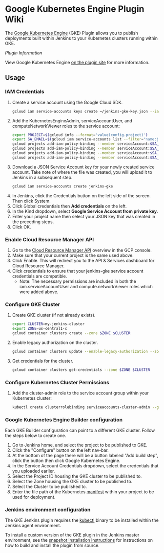 # Google Kubernetes Engine Plugin Wiki

The [Google Kubernetes Engine](https://cloud.google.com/kubernetes-engine/) (GKE) Plugin allows you to publish deployments built within Jenkins to your Kubernetes clusters running within GKE.

_Plugin Information_

View Google Kubernetes Engine [on the plugin site](https://plugins.jenkins.io/google-kubernetes-engine) for more information.

## Usage

### IAM Credentials

1. Create a service account using the Google Cloud SDK.
    ```bash
    gcloud iam service-accounts keys create ~/jenkins-gke-key.json --iam-account jenkins-gke@${PROJECT}.iam.gserviceaccount.com
    ```
1. Add the KubernetesEngineAdmin, serviceAccountUser, and computeNetworkViewer roles to the service account:
    ```bash
    export PROJECT=$(gcloud info --format='value(config.project)')
    export SA_EMAIL=$(gcloud iam service-accounts list --filter="name:jenkins-gke" --format='value(email)')
    gcloud projects add-iam-policy-binding --member serviceAccount:$SA_EMAIL --role roles/iam.serviceAccountUser $PROJECT
    gcloud projects add-iam-policy-binding --member serviceAccount:$SA_EMAIL --role roles/container.clusterAdmin $PROJECT
    gcloud projects add-iam-policy-binding --member serviceAccount:$SA_EMAIL --role roles/container.admin $PROJECT
    gcloud projects add-iam-policy-binding --member serviceAccount:$SA_EMAIL --role roles/compute.networkViewer $PROJECT
    ```
1. Download a JSON Service Account key for your newly created service account. Take note of where the file was created, you will upload it to Jenkins in a subsequent step.
    ```bash
    gcloud iam service-accounts create jenkins-gke
    ```
1. In Jenkins, click the Credentials button on the left side of the screen. Then click System.
1. Click Global credentials then **Add credentials** on the left.
1. In the Kind dropdown, select **Google Service Account from private key**.
1. Enter your project name then select your JSON key that was created in the preceding steps.
1. Click OK.

### Enable Cloud Resource Manager API

1. Go to the [Cloud Resource Manager API](https://console.developers.google.com/apis/api/cloudresourcemanager.googleapis.com/overview) overview in the GCP console.
1. Make sure that your current project is the same used above.
1. Click Enable. This will redirect you to the API & Services dashboard for Cloud Resource Manager.
1. Click credentials to ensure that your jenkins-gke service account credentials are compatible.
    - Note: The necessary permissions are included in both the iam.serviceAccountUser and compute.networkViewer roles which were added above.

### Configure GKE Cluster

1. Create GKE cluster (if not already exists).
    ```bash
    export CLUSTER=my-jenkins-cluster
    export ZONE=us-central1-c
    gcloud container clusters create --zone $ZONE $CLUSTER
    ```
1. Enable legacy authorization on the cluster.
    ```bash
    gcloud container clusters update --enable-legacy-authorization --zone $ZONE $CLUSTER
    ```
1. Get credentials for the cluster.
    ```bash
    gcloud container clusters get-credentials --zone $ZONE $CLUSTER
    ```

### Configure Kubernetes Cluster Permissions

1. Add the cluster-admin role to the service account group within your Kubernetes cluster:
    ```bash
    kubectl create clusterrolebinding serviceaccounts-cluster-admin --group=system:serviceaccounts --clusterrole=cluster-admin
    ```

### Google Kubernetes Engine Builder configuration

Each GKE Builder configuration can point to a different GKE cluster. Follow the steps below to create one.

1. Go to Jenkins home, and select the project to be published to GKE.
1. Click the "Configure" button on the left nav-bar.
1. At the bottom of the page there will be a button labeled "Add build step", click the button then click Google Kubernetes Engine.
1. In the Service Account Credentials dropdown, select the credentials that you uploaded earlier.
1. Select the Project ID housing the GKE cluster to be published to.
1. Select the Zone housing the GKE cluster to be published to.
1. Select the Cluster to be published to.
1. Enter the file path of the Kubernetes [manifest](https://kubernetes.io/docs/concepts/workloads/controllers/deployment/) within your project to be used for deployment.

### Jenkins environment configuration

<!--- TODO(stephenshank): Link to an image that adds kubectl to the existing jenkins agent image: https://hub.docker.com/r/jenkinsci/jnlp-slave/ --->

The GKE Jenkins plugin requires the [kubectl](https://kubernetes.io/docs/tasks/tools/install-kubectl/) binary to be installed within the Jenkins agent environment.

To install a custom version of the GKE plugin in the Jenkins master environment, see the [snapshot installation instructions](SnapshotInstallation.md) for instructions on how to build and install the plugin from source.
